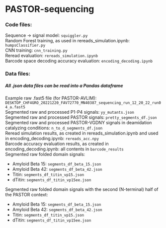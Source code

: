 # PASTOR-sequencing
### Code files:
Sequence -> signal model: ``squiggler.py`` \
Random Forest training, as used in rereads_simulation.ipynb: ``humpsClassifier.py`` \
CNN training: ``cnn_training.py`` \
Reread evaluation: ``rereads_simulation.ipynb`` \
Barcode space decoding accuracy evaluation: ``encoding_decoding.ipynb`` 

### Data files:
##### All .json data files can be read into a Pandas dataframe
Example raw .fast5 file (for PASTOR-AVLIM): ``DESKTOP_CHF4GRO_20221220_FAV72770_MN40387_sequencing_run_12_20_22_run04_a.fast5`` \
Segmented raw and processed P1-P4 signals: ``yy_mutants.json`` \
Segmented raw and processed PASTOR signals: ``pretty_segments_df.json`` \
Segmented raw and processed PASTOR-VGDNY signals in deamidation catalyzing conditions: ``n_to_d_segments_df.json``\
Reread simulation results, as created in rereads_simulation.ipynb and used in encoding_decoding.ipynb: ``rereads_acc.npy`` \
Barcode accuracy evaluation results, as created in encoding_decoding.ipynb: all contents in ``barcode_results`` \
Segmented raw folded domain signals:
* Amyloid Beta 15: ``segments_df_beta_15.json``
* Amyloid Beta 42: ``segments_df_beta_42.json``
* Titin: ``segments_df_titin_vp15.json``
* dTitin: ``segments_df_titin_vp15ee.json``

Segmented raw folded domain signals with the second (N-terminal) half of the PASTOR context:
* Amyloid Beta 15: ``segments_df_beta_15.json``
* Amyloid Beta 42: ``segments_df_beta_42.json``
* Titin: ``segments_df_titin_vp15.json``
* dTitin: ``segments_df_titin_vp15ee.json``
